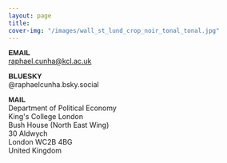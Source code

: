 ```yaml
---
layout: page
title: 
cover-img: "/images/wall_st_lund_crop_noir_tonal_tonal.jpg"
---
```


<strong><span style="font-family: sans-serif">EMAIL</span></strong><br>
raphael.cunha@kcl.ac.uk

<strong><span style="font-family: sans-serif">BLUESKY</span></strong><br>
@raphaelcunha.bsky.social

<strong><span style="font-family: sans-serif">MAIL</span></strong><br>
Department of Political Economy<br>King's College London<br>Bush House (North East Wing)<br>30 Aldwych<br>London WC2B 4BG<br>United Kingdom
